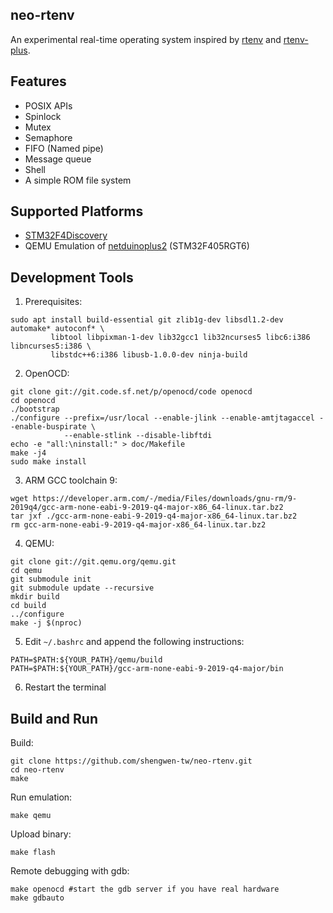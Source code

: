 ## neo-rtenv

An experimental real-time operating system inspired by [rtenv](https://github.com/embedded2014/rtenv) and [rtenv-plus](https://github.com/embedded2014/rtenv-plus).

## Features

* POSIX APIs
* Spinlock
* Mutex
* Semaphore
* FIFO (Named pipe)
* Message queue
* Shell
* A simple ROM file system

## Supported Platforms

* [STM32F4Discovery](https://www.st.com/en/evaluation-tools/stm32f4discovery.html)
* QEMU Emulation of [netduinoplus2](https://qemu.readthedocs.io/en/latest/system/arm/stm32.html) (STM32F405RGT6)

## Development Tools

1. Prerequisites:

```
sudo apt install build-essential git zlib1g-dev libsdl1.2-dev automake* autoconf* \
         libtool libpixman-1-dev lib32gcc1 lib32ncurses5 libc6:i386 libncurses5:i386 \
         libstdc++6:i386 libusb-1.0.0-dev ninja-build
```

2. OpenOCD:

```
git clone git://git.code.sf.net/p/openocd/code openocd
cd openocd
./bootstrap
./configure --prefix=/usr/local --enable-jlink --enable-amtjtagaccel --enable-buspirate \
            --enable-stlink --disable-libftdi
echo -e "all:\ninstall:" > doc/Makefile
make -j4
sudo make install
```

3. ARM GCC toolchain 9:

```
wget https://developer.arm.com/-/media/Files/downloads/gnu-rm/9-2019q4/gcc-arm-none-eabi-9-2019-q4-major-x86_64-linux.tar.bz2
tar jxf ./gcc-arm-none-eabi-9-2019-q4-major-x86_64-linux.tar.bz2
rm gcc-arm-none-eabi-9-2019-q4-major-x86_64-linux.tar.bz2
```

4. QEMU:

```
git clone git://git.qemu.org/qemu.git
cd qemu
git submodule init
git submodule update --recursive
mkdir build
cd build
../configure
make -j $(nproc)
```

5. Edit `~/.bashrc` and append the following instructions:

```
PATH=$PATH:${YOUR_PATH}/qemu/build
PATH=$PATH:${YOUR_PATH}/gcc-arm-none-eabi-9-2019-q4-major/bin
```

6. Restart the terminal

## Build and Run

Build:

```
git clone https://github.com/shengwen-tw/neo-rtenv.git
cd neo-rtenv
make
 ```
 
Run emulation:
 
```
make qemu
```
 
Upload binary:
 
```
make flash
```

Remote debugging with gdb:

```
make openocd #start the gdb server if you have real hardware
make gdbauto
```
